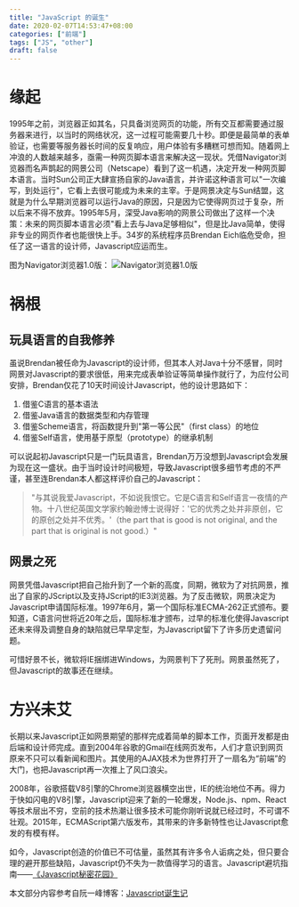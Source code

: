 ```yaml
---
title: "JavaScript 的诞生"
date: 2020-02-07T14:53:47+08:00
categories: ["前端"]
tags: ["JS", "other"]
draft: false
---
```


# 缘起

1995年之前，浏览器正如其名，只具备浏览网页的功能，所有交互都需要通过服务器来进行，以当时的网络状况，这一过程可能需要几十秒。即便是最简单的表单验证，也需要等服务器长时间的反复响应，用户体验有多糟糕可想而知。随着网上冲浪的人数越来越多，亟需一种网页脚本语言来解决这一现状。凭借Navigator浏览器而名声鹊起的网景公司（Netscape）看到了这一机遇，决定开发一种网页脚本语言。当时Sun公司正大肆宣扬自家的Java语言，并许诺这种语言可以"一次编写，到处运行"，它看上去很可能成为未来的主宰。于是网景决定与Sun结盟，这就是为什么早期浏览器可以运行Java的原因，只是因为它使得网页过于复杂，所以后来不得不放弃。1995年5月，深受Java影响的网景公司做出了这样一个决策：未来的网页脚本语言必须"看上去与Java足够相似"，但是比Java简单，使得非专业的网页作者也能很快上手。34岁的系统程序员Brendan Eich临危受命，担任了这一语言的设计师，Javascript应运而生。

图为Navigator浏览器1.0版：
![Navigator浏览器1.0版](/images/tooj/01.png)

# 祸根

## 玩具语言的自我修养

虽说Brendan被任命为Javascript的设计师，但其本人对Java十分不感冒，同时网景对Javascript的要求很低，用来完成表单验证等简单操作就行了，为应付公司安排，Brendan仅花了10天时间设计Javascript，他的设计思路如下：

1. 借鉴C语言的基本语法
2. 借鉴Java语言的数据类型和内存管理
3. 借鉴Scheme语言，将函数提升到"第一等公民"（first class）的地位
4. 借鉴Self语言，使用基于原型（prototype）的继承机制

可以说起初Javascript只是一门玩具语言，Brendan万万没想到Javascript会发展为现在这一盛状。由于当时设计时间极短，导致Javascript很多细节考虑的不严谨，甚至连Brendan本人都这样评价自己的Javascript：

> "与其说我爱Javascript，不如说我恨它。它是C语言和Self语言一夜情的产物。十八世纪英国文学家约翰逊博士说得好：'它的优秀之处并非原创，它的原创之处并不优秀。'（the part that is good is not original, and the part that is original is not good.）"

## 网景之死

网景凭借Javascript把自己抬升到了一个新的高度，同期，微软为了对抗网景，推出了自家的JScript以及支持JScript的IE3浏览器。为了反击微软，网景决定为Javascript申请国际标准。1997年6月，第一个国际标准ECMA-262正式颁布。要知道，C语言问世将近20年之后，国际标准才颁布，过早的标准化使得Javascript还未来得及调整自身的缺陷就已早早定型，为Javascript留下了许多历史遗留问题。

可惜好景不长，微软将IE捆绑进Windows，为网景判下了死刑。网景虽然死了，但Javascript的故事还在继续。

# 方兴未艾

长期以来Javascript正如网景期望的那样完成着简单的脚本工作，页面开发都是由后端和设计师完成。直到2004年谷歌的Gmail在线网页发布，人们才意识到网页原来不只可以看新闻和图片。其使用的AJAX技术为世界打开了一扇名为“前端”的大门，也把Javascript再一次推上了风口浪尖。

2008年，谷歌搭载V8引擎的Chrome浏览器横空出世，IE的统治地位不再。得力于快如闪电的V8引擎，Javascript迎来了新的一轮爆发，Node.js、npm、React等技术层出不穷，空前的技术热潮让很多技术可能你刚听说就已经过时，不可谓不壮观。2015年，ECMAScript第六版发布，其带来的许多新特性也让Javascript愈发的有模有样。

如今，Javascript创造的价值已不可估量，虽然其有许多令人诟病之处，但只要合理的避开那些缺陷，Javascript仍不失为一款值得学习的语言。Javascript避坑指南——[《Javascript秘密花园》](http://bonsaiden.github.io/JavaScript-Garden/zh/)


本文部分内容参考自阮一峰博客：[Javascript诞生记](http://www.ruanyifeng.com/blog/2011/06/birth_of_javascript.html)
